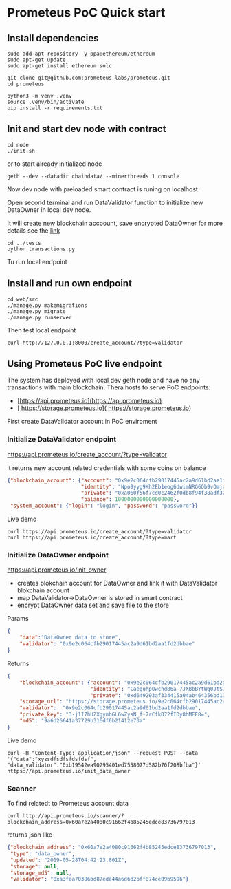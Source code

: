 # Prometeus PoC Quick start

## Install dependencies

```
sudo add-apt-repository -y ppa:ethereum/ethereum
sudo apt-get update
sudo apt-get install ethereum solc

git clone git@github.com:prometeus-labs/prometeus.git
cd prometeus

python3 -m venv .venv
source .venv/bin/activate
pip install -r requirements.txt
```


## Init and start dev node with contract

```
cd node
./init.sh
```

or to start already initialized node

```
geth --dev --datadir chaindata/ --minerthreads 1 console
```

Now dev node with preloaded smart contract is runing on localhost.

Open second terminal and run DataValidator function to initialize new DataOwner
in local dev node.

It will create new blockchain accoount, save encrypted DataOwner for more details see the [link](..)

```
cd ../tests
python transactions.py
``` 

Tu run local endpoint 

## Install and run own endpoint

```
cd web/src
./manage.py makemigrations
./manage.py migrate
./manage.py runserver
```

Then test local endpoint

```
curl http://127.0.0.1:8000/create_account/?type=validator
```

## Using Prometeus PoC live endpoint

The system has deployed with local dev geth node and have no any transactions with main blockchain.
Thera hosts to serve PoC endpoints:


*  [https://api.prometeus.io](https://api.prometeus.io) 
* [ https://storage.prometeus.io]( https://storage.prometeus.io)

First create DataValidator account in PoC enviroment

### Initialize DataValidator endpoint

https://api.prometeus.io/create_account/?type=validator


it returns new account related credentials with some coins on balance

```json
{"blockchain_account": {"account": "0x9e2c064cfb29017445ac2a9d61bd2aa1fd2dbbae", 
                        "identity": "Npo9yyg9Kh2Eb1eog6dwimNRG6Ob9vOmja4KZdFWhs4", 
                        "private": "0xa060f56f7cd0c2462f0db8f94f38adf320690f5fe9ba9f941888e097aec5f81c",
                        "balance": 1000000000000000000}, 
 "system_account": {"login": "login", "password": "password"}}
```

Live demo

```
curl https://api.prometeus.io/create_account/?type=validator
curl https://api.prometeus.io/create_account/?type=mart
```

### Initialize DataOwner endpoint
https://api.prometeus.io/init_owner

- creates blokchain account for DataOwner and link it with DataValidator blokchain account
- map DataValidator->DataOwner is stored in smart contract
- encrypt DataOwner data set and save file to the store

Params

```json
{
    "data":"DataOwner data to store",
    "validator": "0x9e2c064cfb29017445ac2a9d61bd2aa1fd2dbbae"
}
```

Returns

```json
{
    "blockchain_account": {"account": "0x9e2c064cfb29017445ac2a9d61bd2aa1fd2dbbae", 
                           "identity": "CaeguhpOwchd86a_7JXBbBYtWg0JtS7oiTjR6lE7DJQ",
                           "private": "0xd649203af334415a04ab464356bd13b7d26d275456bf97b90549f51a03b3cf7e"},
    "storage_url": "https://storage.prometeus.io/9e2c064cfb29017445ac2a9d61bd2aa1fd2dbbae_9e2c064cfb29017445ac2a9d61bd2aa1fd2dbbae",
    "validator":  "0x9e2c064cfb29017445ac2a9d61bd2aa1fd2dbbae",
    "private_key": "3-j1I7hUZXgymbGL6wZysN_f-7rCfkD72fIDy8hMEE8=",
    "md5": "9a6d26641a37729b316df6b21412e73a"
}
```

Live demo

```
curl -H "Content-Type: application/json" --request POST --data '{"data":"xyzsdfsdfsfdsfdsf", "data_validator":"0xb19542ea90295401ed7558077d582b70f208bfba"}' https://api.prometeus.io/init_data_owner
```

### Scanner

To find relatedt to Prometeus account data 

```
curl http://api.prometeus.io/scanner/?blockchain_address=0x60a7e2a4080c91662f4b85245edce83736797013
```

returns json like

```json
{"blockchain_address": "0x60a7e2a4080c91662f4b85245edce83736797013", 
 "type": "data_owner", 
 "updated": "2019-05-28T04:42:23.801Z", 
 "storage": null, 
 "storage_md5": null, 
 "validator": "0xa3fea70386bd87ede44a6d6d2bff874ce09b9596"}
```
